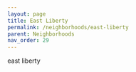 ```yaml
---
layout: page
title: East Liberty
permalink: /neighborhoods/east-liberty
parent: Neighborhoods
nav_order: 29
---
```


east liberty